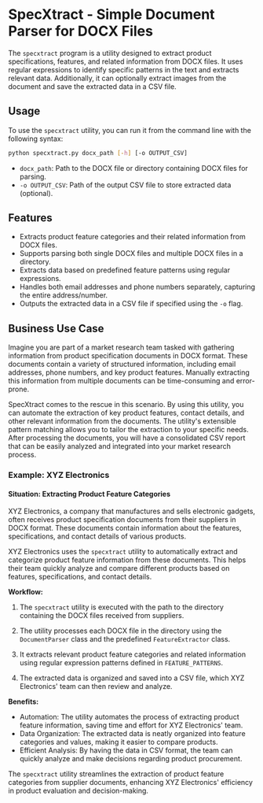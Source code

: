 # SpecXtract - Simple Document Parser for DOCX Files

The `specxtract` program is a utility designed to extract product specifications, features, and related information from DOCX files. It uses regular expressions to identify specific patterns in the text and extracts relevant data. Additionally, it can optionally extract images from the document and save the extracted data in a CSV file.

## Usage

To use the `specxtract` utility, you can run it from the command line with the following syntax:

```bash
python specxtract.py docx_path [-h] [-o OUTPUT_CSV] 
```

- `docx_path`: Path to the DOCX file or directory containing DOCX files for parsing.
- `-o OUTPUT_CSV`: Path of the output CSV file to store extracted data (optional).

## Features

- Extracts product feature categories and their related information from DOCX files.
- Supports parsing both single DOCX files and multiple DOCX files in a directory.
- Extracts data based on predefined feature patterns using regular expressions.
- Handles both email addresses and phone numbers separately, capturing the entire address/number.
- Outputs the extracted data in a CSV file if specified using the `-o` flag.

## Business Use Case

Imagine you are part of a market research team tasked with gathering information from product specification documents in DOCX format. These documents contain a variety of structured information, including email addresses, phone numbers, and key product features. Manually extracting this information from multiple documents can be time-consuming and error-prone.

SpecXtract comes to the rescue in this scenario. By using this utility, you can automate the extraction of key product features, contact details, and other relevant information from the documents. The utility's extensible pattern matching allows you to tailor the extraction to your specific needs. After processing the documents, you will have a consolidated CSV report that can be easily analyzed and integrated into your market research process.

### Example: XYZ Electronics

#### Situation: Extracting Product Feature Categories

XYZ Electronics, a company that manufactures and sells electronic gadgets, often receives product specification documents from their suppliers in DOCX format. These documents contain information about the features, specifications, and contact details of various products.

XYZ Electronics uses the `specxtract` utility to automatically extract and categorize product feature information from these documents. This helps their team quickly analyze and compare different products based on features, specifications, and contact details.

**Workflow:**

1. The `specxtract` utility is executed with the path to the directory containing the DOCX files received from suppliers.

2. The utility processes each DOCX file in the directory using the `DocumentParser` class and the predefined `FeatureExtractor` class.

3. It extracts relevant product feature categories and related information using regular expression patterns defined in `FEATURE_PATTERNS`.

4. The extracted data is organized and saved into a CSV file, which XYZ Electronics' team can then review and analyze.

**Benefits:**

- Automation: The utility automates the process of extracting product feature information, saving time and effort for XYZ Electronics' team.
- Data Organization: The extracted data is neatly organized into feature categories and values, making it easier to compare products.
- Efficient Analysis: By having the data in CSV format, the team can quickly analyze and make decisions regarding product procurement.

The `specxtract` utility streamlines the extraction of product feature categories from supplier documents, enhancing XYZ Electronics' efficiency in product evaluation and decision-making.
